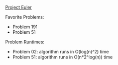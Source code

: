[Project Euler](https://projecteuler.net/archives)

Favorite Problems:
* Problem 191
* Problem 51

Problem Runtimes:
* Problem 02: algorithm runs in O(log(n)^2) time
* Problem 51: algorithm runs in O(n*2^log(n)) time
